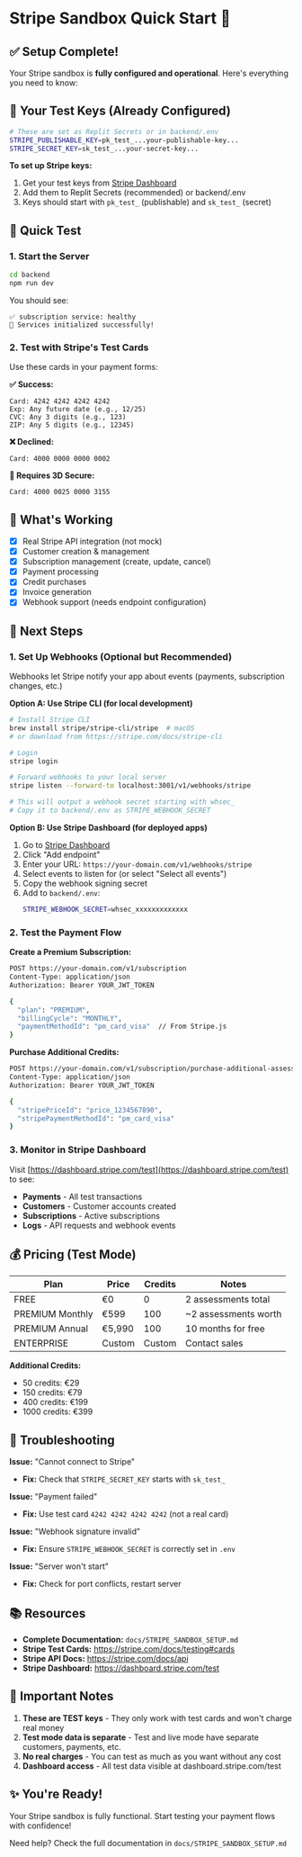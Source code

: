 # Stripe Sandbox Quick Start 🚀

## ✅ Setup Complete!

Your Stripe sandbox is **fully configured and operational**. Here's everything you need to know:

## 🔑 Your Test Keys (Already Configured)

```bash
# These are set as Replit Secrets or in backend/.env
STRIPE_PUBLISHABLE_KEY=pk_test_...your-publishable-key...
STRIPE_SECRET_KEY=sk_test_...your-secret-key...
```

**To set up Stripe keys:**
1. Get your test keys from [Stripe Dashboard](https://dashboard.stripe.com/test/apikeys)
2. Add them to Replit Secrets (recommended) or backend/.env
3. Keys should start with `pk_test_` (publishable) and `sk_test_` (secret)

## 🧪 Quick Test

### 1. Start the Server

```bash
cd backend
npm run dev
```

You should see:
```
✅ subscription service: healthy
🚀 Services initialized successfully!
```

### 2. Test with Stripe's Test Cards

Use these cards in your payment forms:

**✅ Success:**
```
Card: 4242 4242 4242 4242
Exp: Any future date (e.g., 12/25)
CVC: Any 3 digits (e.g., 123)
ZIP: Any 5 digits (e.g., 12345)
```

**❌ Declined:**
```
Card: 4000 0000 0000 0002
```

**🔐 Requires 3D Secure:**
```
Card: 4000 0025 0000 3155
```

## 📍 What's Working

- [x] Real Stripe API integration (not mock)
- [x] Customer creation & management
- [x] Subscription management (create, update, cancel)
- [x] Payment processing
- [x] Credit purchases
- [x] Invoice generation
- [x] Webhook support (needs endpoint configuration)

## 🎯 Next Steps

### 1. Set Up Webhooks (Optional but Recommended)

Webhooks let Stripe notify your app about events (payments, subscription changes, etc.)

**Option A: Use Stripe CLI (for local development)**
```bash
# Install Stripe CLI
brew install stripe/stripe-cli/stripe  # macOS
# or download from https://stripe.com/docs/stripe-cli

# Login
stripe login

# Forward webhooks to your local server
stripe listen --forward-to localhost:3001/v1/webhooks/stripe

# This will output a webhook secret starting with whsec_
# Copy it to backend/.env as STRIPE_WEBHOOK_SECRET
```

**Option B: Use Stripe Dashboard (for deployed apps)**
1. Go to [Stripe Dashboard](https://dashboard.stripe.com/test/webhooks)
2. Click "Add endpoint"
3. Enter your URL: `https://your-domain.com/v1/webhooks/stripe`
4. Select events to listen for (or select "Select all events")
5. Copy the webhook signing secret
6. Add to `backend/.env`:
   ```bash
   STRIPE_WEBHOOK_SECRET=whsec_xxxxxxxxxxxxx
   ```

### 2. Test the Payment Flow

**Create a Premium Subscription:**
```bash
POST https://your-domain.com/v1/subscription
Content-Type: application/json
Authorization: Bearer YOUR_JWT_TOKEN

{
  "plan": "PREMIUM",
  "billingCycle": "MONTHLY",
  "paymentMethodId": "pm_card_visa"  // From Stripe.js
}
```

**Purchase Additional Credits:**
```bash
POST https://your-domain.com/v1/subscription/purchase-additional-assessment
Content-Type: application/json
Authorization: Bearer YOUR_JWT_TOKEN

{
  "stripePriceId": "price_1234567890",
  "stripePaymentMethodId": "pm_card_visa"
}
```

### 3. Monitor in Stripe Dashboard

Visit [https://dashboard.stripe.com/test](https://dashboard.stripe.com/test) to see:
- **Payments** - All test transactions
- **Customers** - Customer accounts created
- **Subscriptions** - Active subscriptions
- **Logs** - API requests and webhook events

## 💰 Pricing (Test Mode)

| Plan | Price | Credits | Notes |
|------|-------|---------|-------|
| FREE | €0 | 0 | 2 assessments total |
| PREMIUM Monthly | €599 | 100 | ~2 assessments worth |
| PREMIUM Annual | €5,990 | 100 | 10 months for free |
| ENTERPRISE | Custom | Custom | Contact sales |

**Additional Credits:**
- 50 credits: €29
- 150 credits: €79
- 400 credits: €199
- 1000 credits: €399

## 🔧 Troubleshooting

**Issue:** "Cannot connect to Stripe"
- **Fix:** Check that `STRIPE_SECRET_KEY` starts with `sk_test_`

**Issue:** "Payment failed"
- **Fix:** Use test card `4242 4242 4242 4242` (not a real card)

**Issue:** "Webhook signature invalid"
- **Fix:** Ensure `STRIPE_WEBHOOK_SECRET` is correctly set in `.env`

**Issue:** "Server won't start"
- **Fix:** Check for port conflicts, restart server

## 📚 Resources

- **Complete Documentation:** `docs/STRIPE_SANDBOX_SETUP.md`
- **Stripe Test Cards:** https://stripe.com/docs/testing#cards
- **Stripe API Docs:** https://stripe.com/docs/api
- **Stripe Dashboard:** https://dashboard.stripe.com/test

## 🚨 Important Notes

1. **These are TEST keys** - They only work with test cards and won't charge real money
2. **Test mode data is separate** - Test and live mode have separate customers, payments, etc.
3. **No real charges** - You can test as much as you want without any cost
4. **Dashboard access** - All test data visible at dashboard.stripe.com/test

## ✨ You're Ready!

Your Stripe sandbox is fully functional. Start testing your payment flows with confidence!

Need help? Check the full documentation in `docs/STRIPE_SANDBOX_SETUP.md`
